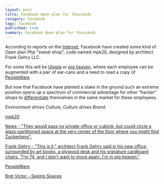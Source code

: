```yaml
---
layout: post
title: Facebook Open-plan for thousands
category: facebook
tags: facebook
published: true
summary: Facebook Open-plan for thousands
---
```


According to reports on the [Internet](https://twitter.com/hashtag/mpk20), Facebook have created some kind of Open plan Php "sweat shop", code named mpk20, designed by architect Frank Gehry LLC.

For some this will be [Utopia](http://www.sfgate.com/business/article/Facebook-West-designed-by-Frank-Gehry-3814171.php) or [pig heaven](http://articles.latimes.com/2003/jun/10/business/fi-playa10), where each employee can be augmented with a pair of ear-cans and a need to read a copy of [PeopleWare](https://openlibrary.org/books/OL31274M/Peopleware).

But now that Facebook have planted a stake in the ground such an extreme position opens up a spectrum of commercial advantage for other “hacker” shops to [differentiate](https://vimeo.com/97903574) themselves in the same market for these employees.

*Environment drives Culture; Culture drives Brand*.

[mpk20](https://twitter.com/hashtag/mpk20)

[News - "They would pass no private office or cubicle, but could circle a glass-partitioned space at the very center of the floor where you might find Zuckerberg".](http://www.sfgate.com/business/article/Facebook-West-designed-by-Frank-Gehry-3814171.php)

[Frank Gehry -  "This is it," architect Frank Gehry said in his new office, surrounded by art books, a plywood desk and his signature cardboard chairs. "I'm 74, and I don't want to move again. I'm in pig heaven."](http://articles.latimes.com/2003/jun/10/business/fi-playa10)

[PeopleWare](https://openlibrary.org/books/OL31274M/Peopleware)

[Bret Victor - Seeing Spaces](https://vimeo.com/97903574)
